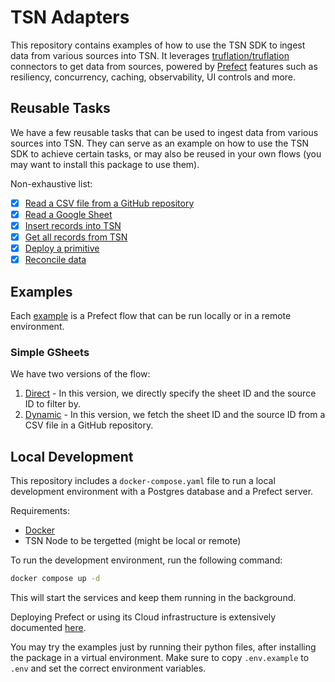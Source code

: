 # TSN Adapters

This repository contains examples of how to use the TSN SDK to ingest data from various sources into TSN. It leverages [truflation/truflation](https://github.com/truflation/truflation) connectors to get data from sources, powered by [Prefect](https://www.prefect.io/) features such as resiliency, concurrency, caching, observability, UI controls and more.

## Reusable Tasks

We have a few reusable tasks that can be used to ingest data from various sources into TSN. They can serve as an example on how to use the TSN SDK to achieve certain tasks, or may also be reused in your own flows (you may want to install this package to use them).

Non-exhaustive list:

- [x] [Read a CSV file from a GitHub repository](tsn_adapters/tasks/github.py)
- [x] [Read a Google Sheet](tsn_adapters/tasks/gsheet.py)
- [x] [Insert records into TSN](tsn_adapters/tasks/tsn.py)
- [x] [Get all records from TSN](tsn_adapters/tasks/tsn.py)
- [x] [Deploy a primitive](tsn_adapters/tasks/tsn.py)
- [x] [Reconcile data](tsn_adapters/tasks/data_manipulation.py)

## Examples

Each [example](examples) is a Prefect flow that can be run locally or in a remote environment.

### Simple GSheets

We have two versions of the flow:

1. [Direct](examples/gsheets/direct/direct_flow.py) - In this version, we directly specify the sheet ID and the source ID to filter by.
2. [Dynamic](examples/gsheets/dynamic/dynamic_flow.py) - In this version, we fetch the sheet ID and the source ID from a CSV file in a GitHub repository.

## Local Development

This repository includes a `docker-compose.yaml` file to run a local development environment with a Postgres database and a Prefect server.

Requirements:
- [Docker](https://docs.docker.com/get-docker/)
- TSN Node to be tergetted (might be local or remote)

To run the development environment, run the following command:

```bash
docker compose up -d
```

This will start the services and keep them running in the background.

Deploying Prefect or using its Cloud infrastructure is extensively documented [here](https://docs.prefect.io/3.0/deploy/index).

You may try the examples just by running their python files, after installing the package in a virtual environment. Make sure to copy `.env.example` to `.env` and set the correct environment variables.